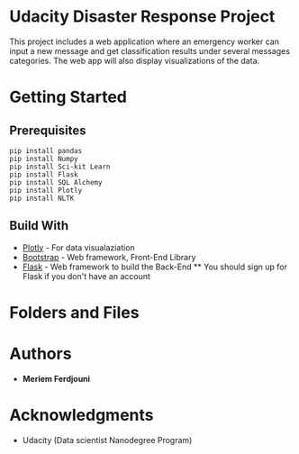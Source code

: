 # Udacity Disaster Response Project 

This project includes a web application where an emergency worker can input a new message and get classification results under several messages categories. The web app will also display visualizations of the data.

# Getting Started
## Prerequisites
```
pip install pandas 
pip install Numpy
pip install Sci-kit Learn
pip install Flask 
pip install SQL Alchemy
pip install Plotly
pip install NLTK

```
## Build With

* [Plotly](https://plotly.com) - For data visualaziation 
* [Bootstrap](https://getbootstrap.com) - Web framework, Front-End Library 
* [Flask](https://flask.palletsprojects.com/en/1.1.x/) - Web framework to build the Back-End
** You should sign up for Flask if you don't have an account

# Folders and Files

# Authors 
* **Meriem Ferdjouni**

# Acknowledgments

* Udacity (Data scientist Nanodegree Program)
